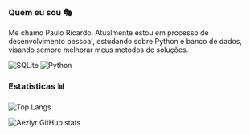 ### Quem eu sou 🎭
Me chamo Paulo Ricardo. Atualmente estou em processo de desenvolvimento pessoal, estudando sobre Python e banco de dados, visando sempre melhorar meus metodos
de soluções.

![SQLite](https://img.shields.io/badge/sqlite-%2307405e.svg?style=for-the-badge&logo=sqlite&logoColor=white)
![Python](https://img.shields.io/badge/python-3670A0?style=for-the-badge&logo=python&logoColor=ffdd54)

### Estatisticas 📊
![Top Langs](https://github-readme-stats.vercel.app/api/top-langs/?username=Aeziyr&layout=compact)


![Aeziyr GitHub stats](https://github-readme-stats.vercel.app/api?username=Aeziyr&show_icons=true&theme=radical)
